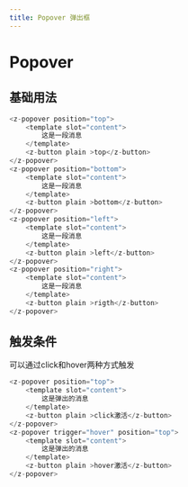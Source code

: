 ```yaml
--- 
title: Popover 弹出框
--- 
```


# Popover


## 基础用法

<ClientOnly>
<PopoverPosition></PopoverPosition>
</ClientOnly>

```javascript
<z-popover position="top">
    <template slot="content">
    	这是一段消息
    </template>
    <z-button plain >top</z-button>
</z-popover>
<z-popover position="bottom">
    <template slot="content">
        这是一段消息
    </template>
    <z-button plain >bottom</z-button>
</z-popover>
<z-popover position="left">
    <template slot="content">
        这是一段消息
    </template>
    <z-button plain >left</z-button>
</z-popover>
<z-popover position="right">
    <template slot="content">
        这是一段消息
    </template>
    <z-button plain >rigth</z-button>
</z-popover>

```

## 触发条件

可以通过click和hover两种方式触发

<ClientOnly>
<PopoverDemo></PopoverDemo>
</ClientOnly>



```javascript
<z-popover position="top">
    <template slot="content">
    	这是弹出的消息
    </template>
    <z-button plain >click激活</z-button>
</z-popover>
<z-popover trigger="hover" position="top">
    <template slot="content">
        这是弹出的消息
    </template>
    <z-button plain >hover激活</z-button>
</z-popover>
```